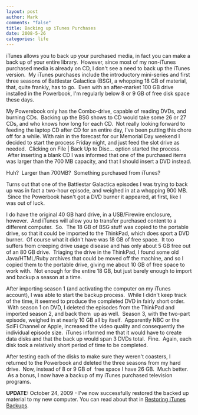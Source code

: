 ```yaml
--- 
layout: post
author: Mark
comments: "false"
title: Backing up iTunes Purchases
date: 2008-5-26
categories: life
---
```

iTunes allows you to back up your purchased media, in fact you can make a back up of your entire library.  However, since most of my non-iTunes purchased media is already on CD, I don't see a need to back up the iTunes version.  My iTunes purchases include the introductory mini-series and first three seasons of Battlestar Galactica (BSG), a whopping 18 GB of material, that, quite frankly, has to go.  Even with an after-market 100 GB drive installed in the Powerbook, I'm regularly below 8 or 9 GB of free disk space these days.

My Powerebook only has the Combo-drive, capable of reading DVDs, and burning CDs.  Backing up the BSG shows to CD would take some 26 or 27 CDs, and who knows how long for each CD.  Not really looking forward to feeding the laptop CD after CD for an entire day, I've been putting this chore off for a while. With rain in the forecast for our Memorial Day weekend I decided to start the process Friday night, and just feed the slot drive as needed.  Clicking on File | Back Up to Disc... option started the process.  After inserting a blank CD I was informed that one of the purchased items was larger than the 700 MB capacity, and that I should insert a DVD instead.

Huh?  Larger than 700MB?  Something purchased from iTunes?

Turns out that one of the Battlestar Galactica episodes I was trying to back up was in fact a two-hour episode, and weighed in at a whopping 900 MB.  Since the Powerbook hasn't got a DVD burner it appeared, at first, like I was out of luck.

I do have the original 40 GB hard drive, in a USB/Firewire enclosure, however.  And iTunes will allow you to transfer purchased content to a different computer.  So.  The 18 GB of BSG stuff was copied to the portable drive, so that it could be imported to the ThinkPad, which does sport a DVD burner.  Of course what it didn't have was 18 GB of free space.  It too suffers from creeping drive usage disease and has only about 5 GB free out of an 80 GB drive.  Triaging the drive in the ThinkPad, I found some old Java/HTML/Ruby archives that could be moved off the machine, and so I copied them to the portable drive, giving me about 10 GB of free space to work with.  Not enough for the entire 18 GB, but just barely enough to import and backup a season at a time.

After importing season 1 (and activating the computer on my iTunes account), I was able to start the backup process.  While I didn't keep track of the time, it seemed to produce the completed DVD in fairly short order.  With season 1 on DVD, I deleted the episodes from the ThinkPad and imported season 2, and back them  up as well.  Season 3, with the two-part episode, weighed in at nearly 10 GB all by itself.  Apparently NBC or the SciFi Channel or Apple, increased the video quality and consequently the individual episode size.  iTunes informed me that it would have to create data disks and that the back up would span 3 DVDs total.  Fine.  Again, each disk took a relatively short period of time to be completed.

After testing each of the disks to make sure they weren't coasters, I returned to the Powerbook and deleted the three seasons from my hard drive.  Now, instead of 8 or 9 GB of  free space I have 26 GB.  Much better.  As a bonus, I now have a backup of my iTunes purchased television programs.

<strong>UPDATE:</strong> October 24, 2009 - I've now successfully restored the backed up material to my new computer. You can read about that in <a title="Restoring iTunes Backups" href="http://zanshin.net/2009/10/24/restoring-itunes-backups/" target="_self">Restoring iTunes Backups</a>.
